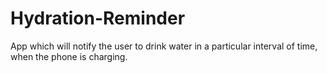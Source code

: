 # Hydration-Reminder

App which will notify the user to drink water in a particular interval of time, when the phone is charging.

